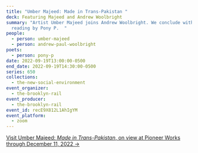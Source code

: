 ```yaml
---
title: "Umber Majeed: Made in Trans-Pakistan "
deck: Featuring Majeed and Andrew Woolbright
summary: "Artist Umber Majeed joins Andrew Woolbright. We conclude with a poetry
  reading by Pony P.  "
people:
  - person: umber-majeed
  - person: andrew-paul-woolbright
poets:
  - person: pony-p
date: 2022-09-19T13:00:00-0500
end_date: 2022-09-19T14:30:00-0500
series: 650
collections:
  - the-new-social-environment
event_organizer:
  - the-brooklyn-rail
event_producer:
  - the-brooklyn-rail
event_id: recE9X812L1AhIgYM
event_platform:
  - zoom
---
```

[Visit Umber Majeed: *Made in Trans-Pakistan*, on view at Pioneer Works through December 11, 2022 →](https://pioneerworks.org/exhibitions/umber-majeed-made-in-trans-pakistan)